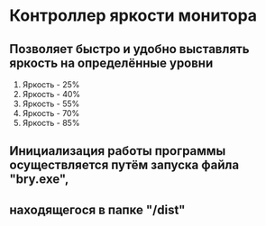 # Контроллер яркости монитора
## Позволяет быстро и удобно выставлять яркость на определённые уровни

1. Яркость - 25%
2. Яркость - 40%
3. Яркость - 55%
4. Яркость - 70%
5. Яркость - 85%

## Инициализация работы программы осуществляется путём запуска файла "bry.exe",
## находящегося в папке "/dist"

